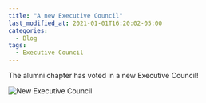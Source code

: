 ```yaml
---
title: "A new Executive Council"
last_modified_at: 2021-01-01T16:20:02-05:00
categories:
  - Blog
tags:
  - Executive Council
---
```


The alumni chapter has voted in a new Executive Council!

![New Executive Council](/assets/images/2021_exec_council.png)

